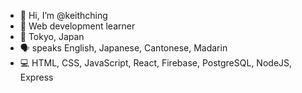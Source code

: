 - 👋 Hi, I’m @keithching
- 🌱 Web development learner
- 🗼 Tokyo, Japan
- 🗣️ speaks English, Japanese, Cantonese, Madarin
- 💻 HTML, CSS, JavaScript, React, Firebase, PostgreSQL, NodeJS, Express

<!---
keithching/keithching is a ✨ special ✨ repository because its `README.md` (this file) appears on your GitHub profile.
You can click the Preview link to take a look at your changes.
--->
